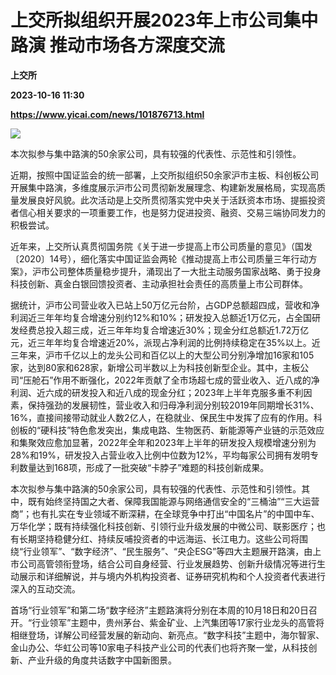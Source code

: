 # 上交所拟组织开展2023年上市公司集中路演 推动市场各方深度交流
**上交所**

**2023-10-16 11:30**

**https://www.yicai.com/news/101876713.html**

![](https://imgcdn.yicai.com/uppics/slides/2023/10/e8fb7befd79a510fd4318edce19e95e3.jpg)

本次拟参与集中路演的50余家公司，具有较强的代表性、示范性和引领性。

近期，按照中国证监会的统一部署，上交所拟组织50余家沪市主板、科创板公司开展集中路演，多维度展示沪市公司贯彻新发展理念、构建新发展格局，实现高质量发展良好风貌。此次活动是上交所贯彻落实党中央关于活跃资本市场、提振投资者信心相关要求的一项重要工作，也是努力促进投资、融资、交易三端协同发力的积极尝试。

近年来，上交所认真贯彻国务院《关于进一步提高上市公司质量的意见》（国发〔2020〕14号），细化落实中国证监会两轮《推动提高上市公司质量三年行动方案》，沪市公司整体质量稳步提升，涌现出了一大批主动服务国家战略、勇于投身科技创新、真金白银回馈投资者、主动承担社会责任的高质量上市公司群体。

据统计，沪市公司营业收入已站上50万亿元台阶，占GDP总额超四成，营收和净利润近三年年均复合增速分别约12%和10%；研发投入总额近1万亿元，占全国研发经费总投入超三成，近三年年均复合增速近30%；现金分红总额近1.72万亿元，近三年年均复合增速近20%，派现占净利润的比例持续稳定在35%以上。近三年来，沪市千亿以上的龙头公司和百亿以上的大型公司分别净增加16家和105家，达到80家和628家，新增公司半数以上为科技创新型企业。其中，主板公司“压舱石”作用不断强化，2022年贡献了全市场超七成的营业收入、近八成的净利润、近六成的研发投入和近八成的现金分红；2023年上半年克服多重不利因素，保持强劲的发展韧性，营业收入和归母净利润分别较2019年同期增长31%、16%，直接间接带动就业人数2亿人，在稳就业、保民生中发挥了应有的作用。科创板的“硬科技”特色愈发突出，集成电路、生物医药、新能源等产业链的示范效应和集聚效应愈加显著，2022年全年和2023年上半年的研发投入规模增速分别为28%和19%，研发投入占营业收入比例中位数为12%，平均每家公司拥有发明专利数量达到168项，形成了一批突破“卡脖子”难题的科技创新成果。

本次拟参与集中路演的50余家公司，具有较强的代表性、示范性和引领性。其中，既有始终坚持国之大者、保障我国能源与网络通信安全的“三桶油”“三大运营商”；也有扎实在专业领域不断深耕，在全球竞争中打出“中国名片”的中国中车、万华化学；既有持续强化科技创新、引领行业升级发展的中微公司、联影医疗；也有长期坚持稳健分红、持续反哺投资者的中远海运、长江电力。这些公司将围绕“行业领军”、“数字经济”、“民生服务”、“央企ESG”等四大主题展开路演，由上市公司高管领衔登场，结合公司自身经营、行业发展趋势、创新升级情况等进行生动展示和详细解说，并与境内外机构投资者、证券研究机构和个人投资者代表进行深入的互动交流。

首场“行业领军”和第二场“数字经济”主题路演将分别在本周的10月18日和20日召开。“行业领军”主题中，贵州茅台、紫金矿业、上汽集团等17家行业龙头的高管将相继登场，详解公司经营发展的新动向、新亮点。“数字科技”主题中，海尔智家、金山办公、华虹公司等10家电子科技产业公司的代表们也将齐聚一堂，从科技创新、产业升级的角度共话数字中国新图景。